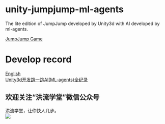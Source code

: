 # unity-jumpjump-ml-agents
The lite edition of JumpJump developed by Unity3d with AI developed by ml-agents.

[JumpJump Game](https://github.com/zhenghongzhi/Unity-JumpJump)

# Develop record
[English](https://connect.unity.com/p/jump-tiao-yi-tiao-with-ml-agents-wip)  
[Unity3d开发跳一跳AI(ML-agents)全纪录](https://github.com/zhenghongzhi/unity-jumpjump-ml-agents/blob/master/Record%20-%20Chinese.md)

欢迎关注“洪流学堂”微信公众号
---
洪流学堂，让你快人几步。  
![](https://raw.githubusercontent.com/zhenghongzhi/WitBaiduAip/master/%E5%85%B3%E6%B3%A8%E2%80%9C%E6%B4%AA%E6%B5%81%E5%AD%A6%E5%A0%82%E2%80%9D%E5%85%AC%E4%BC%97%E5%8F%B7%EF%BC%8C%E8%AE%A9%E4%BD%A0%E5%BF%AB%E4%BA%BA%E5%87%A0%E6%AD%A5.jpg)  
